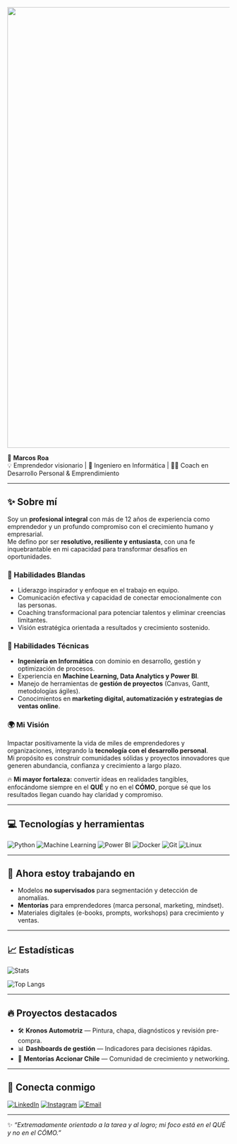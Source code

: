 <p align="center">
  <img src="[ChatGPT Image 1 oct 2025, 10_00_58 p.m..png](https://github.com/Mroa29/Mroa29/blob/08cad32ba3aefbf00f87bf148b0e38aaabf586b8/ChatGPT%20Image%201%20oct%202025%2C%2010_00_58%20p.m..png)"  width="1000">
</p>


🌟 **Marcos Roa**  
💡 Emprendedor visionario | 🚀 Ingeniero en Informática | 🧑‍🏫 Coach en Desarrollo Personal & Emprendimiento  

---

## ✨ Sobre mí
Soy un **profesional integral** con más de 12 años de experiencia como emprendedor y un profundo compromiso con el crecimiento humano y empresarial.  
Me defino por ser **resolutivo, resiliente y entusiasta**, con una fe inquebrantable en mi capacidad para transformar desafíos en oportunidades.  

### 🔹 Habilidades Blandas
- Liderazgo inspirador y enfoque en el trabajo en equipo.  
- Comunicación efectiva y capacidad de conectar emocionalmente con las personas.  
- Coaching transformacional para potenciar talentos y eliminar creencias limitantes.  
- Visión estratégica orientada a resultados y crecimiento sostenido.  

### 🔹 Habilidades Técnicas
- **Ingeniería en Informática** con dominio en desarrollo, gestión y optimización de procesos.  
- Experiencia en **Machine Learning, Data Analytics y Power BI**.  
- Manejo de herramientas de **gestión de proyectos** (Canvas, Gantt, metodologías ágiles).  
- Conocimientos en **marketing digital, automatización y estrategias de ventas online**.  

### 🌍 Mi Visión
Impactar positivamente la vida de miles de emprendedores y organizaciones, integrando la **tecnología con el desarrollo personal**.  
Mi propósito es construir comunidades sólidas y proyectos innovadores que generen abundancia, confianza y crecimiento a largo plazo.  

🔥 **Mi mayor fortaleza:** convertir ideas en realidades tangibles, enfocándome siempre en el **QUÉ** y no en el **CÓMO**, porque sé que los resultados llegan cuando hay claridad y compromiso.

---

## 💻 Tecnologías y herramientas
![Python](https://img.shields.io/badge/Python-3776AB?style=for-the-badge&logo=python&logoColor=white)
![Machine Learning](https://img.shields.io/badge/Machine%20Learning-FF6F00?style=for-the-badge&logo=tensorflow&logoColor=white)
![Power BI](https://img.shields.io/badge/Power%20BI-F2C811?style=for-the-badge&logo=powerbi&logoColor=black)
![Docker](https://img.shields.io/badge/Docker-2496ED?style=for-the-badge&logo=docker&logoColor=white)
![Git](https://img.shields.io/badge/Git-F05032?style=for-the-badge&logo=git&logoColor=white)
![Linux](https://img.shields.io/badge/Linux-FCC624?style=for-the-badge&logo=linux&logoColor=black)

---

## 🚀 Ahora estoy trabajando en
- Modelos **no supervisados** para segmentación y detección de anomalías.
- **Mentorías** para emprendedores (marca personal, marketing, mindset).
- Materiales digitales (e-books, prompts, workshops) para crecimiento y ventas.

---

## 📈 Estadísticas
![Stats](https://github-readme-stats.vercel.app/api?username=Mroa29&show_icons=true&theme=radical)

![Top Langs](https://github-readme-stats.vercel.app/api/top-langs/?username=Mroa29&layout=compact&theme=radical)

---

## 🔥 Proyectos destacados
- 🛠️ **Kronos Automotriz** — Pintura, chapa, diagnósticos y revisión pre-compra.
- 📊 **Dashboards de gestión** — Indicadores para decisiones rápidas.
- 🤝 **Mentorías Accionar Chile** — Comunidad de crecimiento y networking.

---

## 🤝 Conecta conmigo
[![LinkedIn](https://img.shields.io/badge/LinkedIn-blue?style=for-the-badge&logo=linkedin)](https://www.linkedin.com/in/marcos-roa-ocampos)
[![Instagram](https://img.shields.io/badge/Instagram-purple?style=for-the-badge&logo=instagram)](https://www.instagram.com/soymarcosroa)
[![Email](https://img.shields.io/badge/Contacto-Email-orange?style=for-the-badge)](mailto:contacto@tu-dominio.cl)

---

✨ *“Extremadamente orientado a la tarea y al logro; mi foco está en el QUÉ y no en el CÓMO.”*
